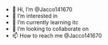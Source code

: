 - 👋 Hi, I’m @Jacco141670
- 👀 I’m interested in
- 🌱 I’m currently learning itc
- 💞️ I’m looking to collaborate on
- 📫 How to reach me @Jacco141670

<!---
Jacco141670/Jacco141670 is a ✨ special ✨ repository because its `README.md` (this file) appears on your GitHub profile.
You can click the Preview link to take a look at your changes.
--->
